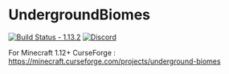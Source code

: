 # UndergroundBiomes 

[![Build Status - 1.13.2](https://img.shields.io/jenkins/build/http/www.altillimity.com/jenkins/job/Underground%20Biomes%201.14.2.svg)](http://www.altillimity.com/jenkins/job/Underground%20Biomes%201.13.2/) [![Discord](https://img.shields.io/discord/479711261274406913.svg?logo=discord&label=)](https://discord.gg/kpJEnAf)

For Minecraft 1.12+
CurseForge : https://minecraft.curseforge.com/projects/underground-biomes
